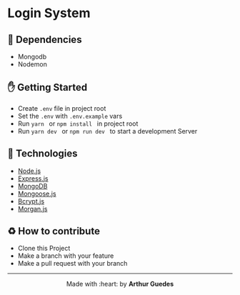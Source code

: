 # Login System

## :book: Dependencies
- Mongodb
- Nodemon

## :hand: Getting Started
- Create `.env` file in project root
- Set the `.env` with `.env.example` vars
- Run `yarn ` or `npm install ` in project root
- Run `yarn dev ` or `npm run dev ` to start a development Server


## :rocket: Technologies
- [Node.js](https://nodejs.org/)
- [Express.js](https://expressjs.com/)
- [MongoDB](https://www.mongodb.com/)
- [Mongoose.js](https://mongoosejs.com/)
- [Bcrypt.js](https://www.npmjs.com/package/bcrypt)
- [Morgan.js](https://www.npmjs.com/package/morgan)

## :recycle: How to contribute
- Clone this Project
- Make a branch with your feature
- Make a pull request with your branch

---

<p align="center">Made with :heart: by <strong>Arthur Guedes</strong></p>

